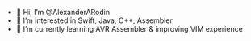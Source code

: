 - 👋 Hi, I’m @AlexanderARodin
- 👀 I’m interested in Swift, Java, C++, Assembler
- 🌱 I’m currently learning AVR Assembler & improving VIM experience

<!---
- 💞️ I’m looking to collaborate on ...
- 📫 How to reach me ...
--->


<!---
AlexanderARodin/AlexanderARodin is a ✨ special ✨ repository because its `README.md` (this file) appears on your GitHub profile.
You can click the Preview link to take a look at your changes.
--->
